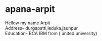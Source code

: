 # apana-arpit
Hellow my name Arpit
<br>
Address- durgapatti,leduka,jaunpur
<br> 
Education- BCA IBM from ( united university)
